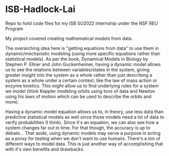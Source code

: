 # ISB-Hadlock-Lai
Repo to hold code files for my ISB SU2022 internship under the NSF REU Program

My project covered creating mathematical models from data.

The overarching idea here is "getting equations from data" to use them in dynamic/mechanistic modeling (using more specific equations rather than statistical models). As per the book, Dynamical Models in Biology by Stephen P. Ellner and John Guckenheimer, having a dynamic model allows us to see the relations between variables/states in the system, giving greater insight into the system as a whole rather than just describing a system as a whole under a certain context, like the law of mass action or enzyme kinetics. This *might* allow us to find underlying rules for a system we model (think Keppler modeling orbits using tons of data and Newton using his laws of motion which can be used to describe the orbits and more).

Having a dynamic model equation allows us to, in theory, use less data than predictive statistical models as well since those models need a lot of data to verify probabilities (I think). Since it's an equation, we can also see how a system changes far out in time. For that though, the accuracy is up to debate... That aside, using dynamic models may serve a purpose in acting as a proxy for testing when we don't want to use humans. There's a ton of different ways to model data. This is just another way of accomplishing that with it's own benefits and drawbacks.

